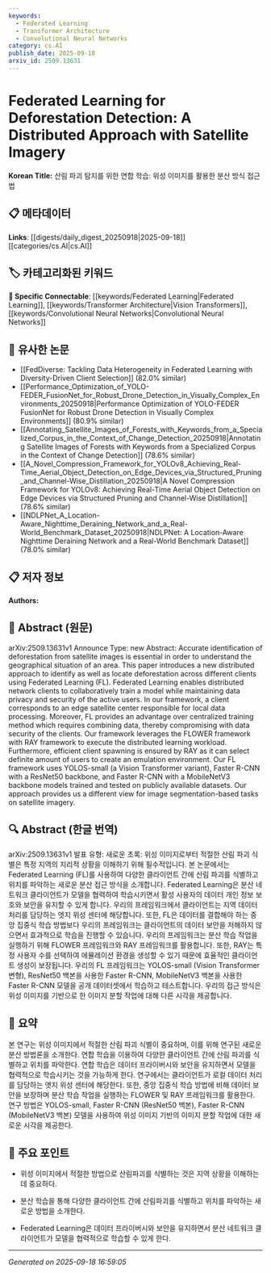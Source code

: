 ```yaml
---
keywords:
  - Federated Learning
  - Transformer Architecture
  - Convolutional Neural Networks
category: cs.AI
publish_date: 2025-09-18
arxiv_id: 2509.13631
---
```


<!-- KEYWORD_LINKING_METADATA:
{
  "processed_timestamp": "2025-09-22 22:28:48.396962",
  "vocabulary_version": "1.0",
  "selected_keywords": [
    "Federated Learning",
    "Transformer Architecture",
    "Convolutional Neural Networks"
  ],
  "rejected_keywords": [
    "Satellite Imagery"
  ],
  "similarity_scores": {
    "Federated Learning": 0.95,
    "Transformer Architecture": 0.88,
    "Convolutional Neural Networks": 0.89
  },
  "extraction_method": "AI_prompt_based",
  "budget_applied": true
}
-->


# Federated Learning for Deforestation Detection: A Distributed Approach with Satellite Imagery

**Korean Title:** 산림 파괴 탐지를 위한 연합 학습: 위성 이미지를 활용한 분산 방식 접근법

## 📋 메타데이터

**Links**: [[digests/daily_digest_20250918|2025-09-18]]   [[categories/cs.AI|cs.AI]]

## 🏷️ 카테고리화된 키워드
**🔗 Specific Connectable**: [[keywords/Federated Learning|Federated Learning]], [[keywords/Transformer Architecture|Vision Transformers]], [[keywords/Convolutional Neural Networks|Convolutional Neural Networks]]

## 🔗 유사한 논문
- [[FedDiverse: Tackling Data Heterogeneity in Federated Learning with Diversity-Driven Client Selection]] (82.0% similar)
- [[Performance_Optimization_of_YOLO-FEDER_FusionNet_for_Robust_Drone_Detection_in_Visually_Complex_Environments_20250918|Performance Optimization of YOLO-FEDER FusionNet for Robust Drone Detection in Visually Complex Environments]] (80.9% similar)
- [[Annotating_Satellite_Images_of_Forests_with_Keywords_from_a_Specialized_Corpus_in_the_Context_of_Change_Detection_20250918|Annotating Satellite Images of Forests with Keywords from a Specialized Corpus in the Context of Change Detection]] (78.6% similar)
- [[A_Novel_Compression_Framework_for_YOLOv8_Achieving_Real-Time_Aerial_Object_Detection_on_Edge_Devices_via_Structured_Pruning_and_Channel-Wise_Distillation_20250918|A Novel Compression Framework for YOLOv8: Achieving Real-Time Aerial Object Detection on Edge Devices via Structured Pruning and Channel-Wise Distillation]] (78.6% similar)
- [[NDLPNet_A_Location-Aware_Nighttime_Deraining_Network_and_a_Real-World_Benchmark_Dataset_20250918|NDLPNet: A Location-Aware Nighttime Deraining Network and a Real-World Benchmark Dataset]] (78.0% similar)

## 📋 저자 정보

**Authors:** 

## 📄 Abstract (원문)

arXiv:2509.13631v1 Announce Type: new 
Abstract: Accurate identification of deforestation from satellite images is essential in order to understand the geographical situation of an area. This paper introduces a new distributed approach to identify as well as locate deforestation across different clients using Federated Learning (FL). Federated Learning enables distributed network clients to collaboratively train a model while maintaining data privacy and security of the active users. In our framework, a client corresponds to an edge satellite center responsible for local data processing. Moreover, FL provides an advantage over centralized training method which requires combining data, thereby compromising with data security of the clients. Our framework leverages the FLOWER framework with RAY framework to execute the distributed learning workload. Furthermore, efficient client spawning is ensured by RAY as it can select definite amount of users to create an emulation environment. Our FL framework uses YOLOS-small (a Vision Transformer variant), Faster R-CNN with a ResNet50 backbone, and Faster R-CNN with a MobileNetV3 backbone models trained and tested on publicly available datasets. Our approach provides us a different view for image segmentation-based tasks on satellite imagery.

## 🔍 Abstract (한글 번역)

arXiv:2509.13631v1 발표 유형: 새로운
초록: 위성 이미지로부터 적절한 산림 파괴 식별은 특정 지역의 지리적 상황을 이해하기 위해 필수적입니다. 본 논문에서는 Federated Learning (FL)를 사용하여 다양한 클라이언트 간에 산림 파괴를 식별하고 위치를 파악하는 새로운 분산 접근 방식을 소개합니다. Federated Learning은 분산 네트워크 클라이언트가 모델을 협력하여 학습시키면서 활성 사용자의 데이터 개인 정보 보호와 보안을 유지할 수 있게 합니다. 우리의 프레임워크에서 클라이언트는 지역 데이터 처리를 담당하는 엣지 위성 센터에 해당합니다. 또한, FL은 데이터를 결합해야 하는 중앙 집중식 학습 방법보다 우리의 프레임워크는 클라이언트의 데이터 보안을 저해하지 않으면서 효과적으로 학습을 진행할 수 있습니다. 우리의 프레임워크는 분산 학습 작업을 실행하기 위해 FLOWER 프레임워크와 RAY 프레임워크를 활용합니다. 또한, RAY는 특정 사용자 수를 선택하여 에뮬레이션 환경을 생성할 수 있기 때문에 효율적인 클라이언트 생성이 보장됩니다. 우리의 FL 프레임워크는 YOLOS-small (Vision Transformer 변형), ResNet50 백본을 사용한 Faster R-CNN, MobileNetV3 백본을 사용한 Faster R-CNN 모델을 공개 데이터셋에서 학습하고 테스트합니다. 우리의 접근 방식은 위성 이미지를 기반으로 한 이미지 분할 작업에 대해 다른 시각을 제공합니다.

## 📝 요약

본 연구는 위성 이미지에서 적절한 산림 파괴 식별이 중요하며, 이를 위해 연구된 새로운 분산 방법론을 소개한다. 연합 학습을 이용하여 다양한 클라이언트 간에 산림 파괴를 식별하고 위치를 파악한다. 연합 학습은 데이터 프라이버시와 보안을 유지하면서 모델을 협력적으로 학습시키는 것을 가능하게 한다. 연구에서는 클라이언트가 로컬 데이터 처리를 담당하는 엣지 위성 센터에 해당한다. 또한, 중앙 집중식 학습 방법에 비해 데이터 보안을 보장하며 분산 학습 작업을 실행하는 FLOWER 및 RAY 프레임워크를 활용한다. 연구 방법은 YOLOS-small, Faster R-CNN (ResNet50 백본), Faster R-CNN (MobileNetV3 백본) 모델을 사용하여 위성 이미지 기반의 이미지 분할 작업에 대한 새로운 시각을 제공한다.

## 🎯 주요 포인트

- 위성 이미지에서 적절한 방법으로 산림파괴를 식별하는 것은 지역 상황을 이해하는 데 중요하다.

- 분산 학습을 통해 다양한 클라이언트 간에 산림파괴를 식별하고 위치를 파악하는 새로운 방법을 소개한다.

- Federated Learning은 데이터 프라이버시와 보안을 유지하면서 분산 네트워크 클라이언트가 모델을 협력적으로 학습할 수 있게 한다.

---

*Generated on 2025-09-18 16:59:05*